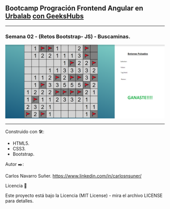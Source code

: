 ## Bootcamp Progración Frontend Angular en [Urbalab](https://www.urbalabgandia.com/es/inicio/) [con GeeksHubs](https://geekshubsacademy.com/)


***

### Semana 02 - (Retos Bootstrap- JS) - Buscaminas.

![Ejercicio](https://github.com/carlosnsuner/cns-buscaminas-design-bt-js-urbalab/raw/master/img/Captura.PNG)


***

Construido con 🛠️:

- HTML5.
- CSS3.
- Bootstrap.

Autor ✒️:

Carlos Navarro Suñer. https://www.linkedin.com/in/carlosnsuner/




Licencia 📄

Este proyecto está bajo la Licencia (MIT License) - mira el archivo LICENSE para detalles.
